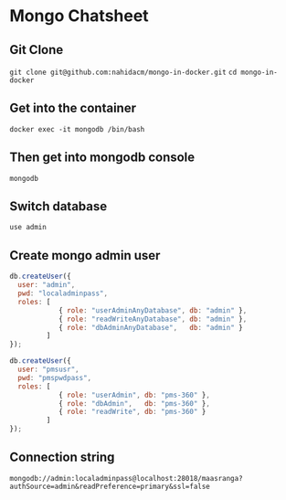 # Mongo Chatsheet

## Git Clone
`git clone git@github.com:nahidacm/mongo-in-docker.git`
`cd mongo-in-docker`

## Get into the container
`docker exec -it mongodb /bin/bash`

## Then get into mongodb console
`mongodb`

## Switch database
`use admin`

## Create mongo admin user

```javascript
db.createUser({
  user: "admin",
  pwd: "localadminpass",
  roles: [
            { role: "userAdminAnyDatabase", db: "admin" },
            { role: "readWriteAnyDatabase", db: "admin" },
            { role: "dbAdminAnyDatabase",   db: "admin" }
         ]
});
```
```javascript
db.createUser({
  user: "pmsusr",
  pwd: "pmspwdpass",
  roles: [
            { role: "userAdmin", db: "pms-360" },
            { role: "dbAdmin",   db: "pms-360" },
            { role: "readWrite", db: "pms-360" }
         ]
});
```

## Connection string

`mongodb://admin:localadminpass@localhost:28018/maasranga?authSource=admin&readPreference=primary&ssl=false`
